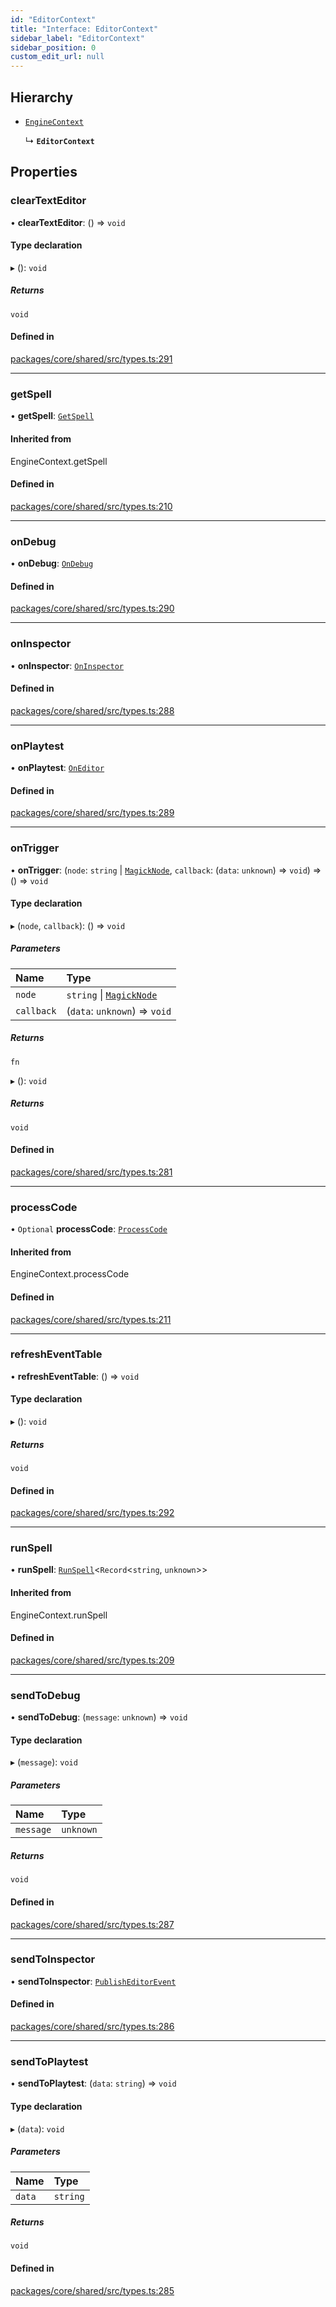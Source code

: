 ```yaml
---
id: "EditorContext"
title: "Interface: EditorContext"
sidebar_label: "EditorContext"
sidebar_position: 0
custom_edit_url: null
---
```


## Hierarchy

- [`EngineContext`](../#enginecontext)

  ↳ **`EditorContext`**

## Properties

### clearTextEditor

• **clearTextEditor**: () => `void`

#### Type declaration

▸ (): `void`

##### Returns

`void`

#### Defined in

[packages/core/shared/src/types.ts:291](https://github.com/Oneirocom/Magick/blob/eb9f05ef/packages/core/shared/src/types.ts#L291)

___

### getSpell

• **getSpell**: [`GetSpell`](../#getspell)

#### Inherited from

EngineContext.getSpell

#### Defined in

[packages/core/shared/src/types.ts:210](https://github.com/Oneirocom/Magick/blob/eb9f05ef/packages/core/shared/src/types.ts#L210)

___

### onDebug

• **onDebug**: [`OnDebug`](../#ondebug)

#### Defined in

[packages/core/shared/src/types.ts:290](https://github.com/Oneirocom/Magick/blob/eb9f05ef/packages/core/shared/src/types.ts#L290)

___

### onInspector

• **onInspector**: [`OnInspector`](../#oninspector)

#### Defined in

[packages/core/shared/src/types.ts:288](https://github.com/Oneirocom/Magick/blob/eb9f05ef/packages/core/shared/src/types.ts#L288)

___

### onPlaytest

• **onPlaytest**: [`OnEditor`](../#oneditor)

#### Defined in

[packages/core/shared/src/types.ts:289](https://github.com/Oneirocom/Magick/blob/eb9f05ef/packages/core/shared/src/types.ts#L289)

___

### onTrigger

• **onTrigger**: (`node`: `string` \| [`MagickNode`](../#magicknode), `callback`: (`data`: `unknown`) => `void`) => () => `void`

#### Type declaration

▸ (`node`, `callback`): () => `void`

##### Parameters

| Name | Type |
| :------ | :------ |
| `node` | `string` \| [`MagickNode`](../#magicknode) |
| `callback` | (`data`: `unknown`) => `void` |

##### Returns

`fn`

▸ (): `void`

##### Returns

`void`

#### Defined in

[packages/core/shared/src/types.ts:281](https://github.com/Oneirocom/Magick/blob/eb9f05ef/packages/core/shared/src/types.ts#L281)

___

### processCode

• `Optional` **processCode**: [`ProcessCode`](../#processcode)

#### Inherited from

EngineContext.processCode

#### Defined in

[packages/core/shared/src/types.ts:211](https://github.com/Oneirocom/Magick/blob/eb9f05ef/packages/core/shared/src/types.ts#L211)

___

### refreshEventTable

• **refreshEventTable**: () => `void`

#### Type declaration

▸ (): `void`

##### Returns

`void`

#### Defined in

[packages/core/shared/src/types.ts:292](https://github.com/Oneirocom/Magick/blob/eb9f05ef/packages/core/shared/src/types.ts#L292)

___

### runSpell

• **runSpell**: [`RunSpell`](../#runspell)<`Record`<`string`, `unknown`\>\>

#### Inherited from

EngineContext.runSpell

#### Defined in

[packages/core/shared/src/types.ts:209](https://github.com/Oneirocom/Magick/blob/eb9f05ef/packages/core/shared/src/types.ts#L209)

___

### sendToDebug

• **sendToDebug**: (`message`: `unknown`) => `void`

#### Type declaration

▸ (`message`): `void`

##### Parameters

| Name | Type |
| :------ | :------ |
| `message` | `unknown` |

##### Returns

`void`

#### Defined in

[packages/core/shared/src/types.ts:287](https://github.com/Oneirocom/Magick/blob/eb9f05ef/packages/core/shared/src/types.ts#L287)

___

### sendToInspector

• **sendToInspector**: [`PublishEditorEvent`](../#publisheditorevent)

#### Defined in

[packages/core/shared/src/types.ts:286](https://github.com/Oneirocom/Magick/blob/eb9f05ef/packages/core/shared/src/types.ts#L286)

___

### sendToPlaytest

• **sendToPlaytest**: (`data`: `string`) => `void`

#### Type declaration

▸ (`data`): `void`

##### Parameters

| Name | Type |
| :------ | :------ |
| `data` | `string` |

##### Returns

`void`

#### Defined in

[packages/core/shared/src/types.ts:285](https://github.com/Oneirocom/Magick/blob/eb9f05ef/packages/core/shared/src/types.ts#L285)
